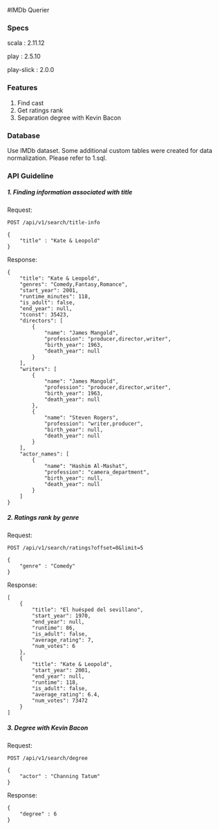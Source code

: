 #IMDb Querier

### Specs
scala : 2.11.12

play : 2.5.10

play-slick : 2.0.0


### Features

1. Find cast
2. Get ratings rank
3. Separation degree with Kevin Bacon

### Database

Use IMDb dataset. Some additional custom tables were created for data normalization. Please refer to 1.sql.

### API Guideline

##### 1. Finding information associated with title

Request:

```
POST /api/v1/search/title-info

{
    "title" : "Kate & Leopold"
}
```


Response: 
```
{
    "title": "Kate & Leopold",
    "genres": "Comedy,Fantasy,Romance",
    "start_year": 2001,
    "runtime_minutes": 118,
    "is_adult": false,
    "end_year": null,
    "tconst": 35423,
    "directors": [
        {
            "name": "James Mangold",
            "profession": "producer,director,writer",
            "birth_year": 1963,
            "death_year": null
        }
    ],
    "writers": [
        {
            "name": "James Mangold",
            "profession": "producer,director,writer",
            "birth_year": 1963,
            "death_year": null
        },
        {
            "name": "Steven Rogers",
            "profession": "writer,producer",
            "birth_year": null,
            "death_year": null
        }
    ],
    "actor_names": [
        {
            "name": "Hashim Al-Mashat",
            "profession": "camera_department",
            "birth_year": null,
            "death_year": null
        }
    ]
}
```

##### 2. Ratings rank by genre

Request:

```
POST /api/v1/search/ratings?offset=0&limit=5

{
	"genre" : "Comedy"
}
```


Response: 
```
[
    {
        "title": "El huésped del sevillano",
        "start_year": 1970,
        "end_year": null,
        "runtime": 86,
        "is_adult": false,
        "average_rating": 7,
        "num_votes": 6
    },
    {
        "title": "Kate & Leopold",
        "start_year": 2001,
        "end_year": null,
        "runtime": 118,
        "is_adult": false,
        "average_rating": 6.4,
        "num_votes": 73472
    }
]
```

##### 3. Degree with Kevin Bacon

Request:

```
POST /api/v1/search/degree

{
	"actor" : "Channing Tatum"
}
```


Response: 
```
{
    "degree" : 6
}
```
